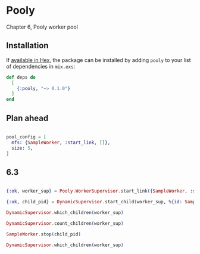 # Pooly

Chapter 6, Pooly worker pool

## Installation

If [available in Hex](https://hex.pm/docs/publish), the package can be installed
by adding `pooly` to your list of dependencies in `mix.exs`:

```elixir
def deps do
  [
    {:pooly, "~> 0.1.0"}
  ]
end
```

## Plan ahead

```elixir

pool_config = [
  mfs: {SampleWorker, :start_link, []},
  size: 5,
]

```

## 6.3

```elixir

{:ok, worker_sup} = Pooly.WorkerSupervisor.start_link({SampleWorker, :start_link, []})

{:ok, child_pid} = DynamicSupervisor.start_child(worker_sup, %{id: SampleWorker, start: {SampleWorker, :start_link, []}})

DynamicSupervisor.which_children(worker_sup)

DynamicSupervisor.count_children(worker_sup)

SampleWorker.stop(child_pid)

DynamicSupervisor.which_children(worker_sup)
```
